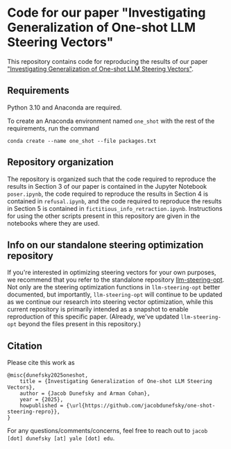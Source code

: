 # Code for our paper "Investigating Generalization of One-shot LLM Steering Vectors"

This repository contains code for reproducing the results of our paper ["Investigating Generalization of One-shot LLM Steering Vectors"](https://arxiv.org/pdf/2502.18862).

## Requirements

Python 3.10 and Anaconda are required.

To create an Anaconda environment named `one_shot` with the rest of the requirements, run the command

`conda create --name one_shot --file packages.txt`

## Repository organization

The repository is organized such that the code required to reproduce the results in Section 3 of our paper is contained in the Jupyter Notebook `poser.ipynb`, the code required to reproduce the results in Section 4 is contained in `refusal.ipynb`, and the code required to reproduce the results in Section 5 is contained in `fictitious_info_retraction.ipynb`. Instructions for using the other scripts present in this repository are given in the notebooks where they are used.

## Info on our standalone steering optimization repository

If you're interested in optimizing steering vectors for your own purposes, we recommend that you refer to the standalone repository [llm-steering-opt](https://github.com/jacobdunefsky/llm-steering-opt). Not only are the steering optimization functions in `llm-steering-opt` better documented, but importantly, `llm-steering-opt` will continue to be updated as we continue our research into steering vector optimization, while this current repository is primarily intended as a snapshot to enable reproduction of this specific paper. (Already, we've updated `llm-steering-opt` beyond the files present in this repository.)

## Citation

Please cite this work as

    @misc{dunefsky2025oneshot,
        title = {Investigating Generalization of One-shot LLM Steering Vectors},
        author = {Jacob Dunefsky and Arman Cohan},
        year = {2025},
        howpublished = {\url{https://github.com/jacobdunefsky/one-shot-steering-repro}},
    }

For any questions/comments/concerns, feel free to reach out to `jacob [dot] dunefsky [at] yale [dot] edu`.
